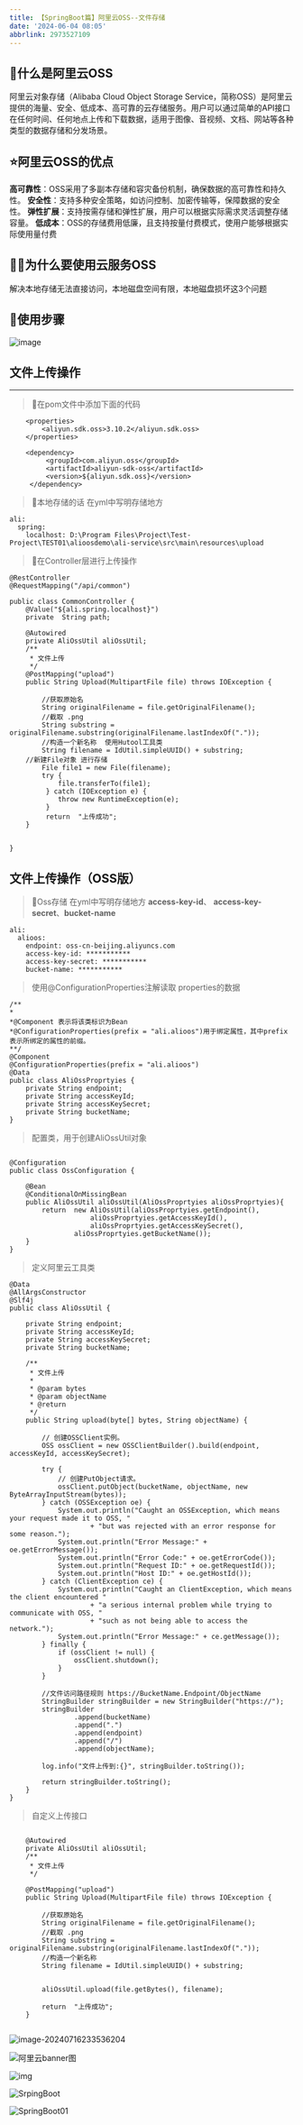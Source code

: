```yaml
---
title: 【SpringBoot篇】阿里云OSS--文件存储
date: '2024-06-04 08:05'
abbrlink: 2973527109
---
```



##  🌹什么是阿里云OSS

阿里云对象存储（Alibaba Cloud Object Storage Service，简称OSS）是阿里云提供的海量、安全、低成本、高可靠的云存储服务。用户可以通过简单的API接口在任何时间、任何地点上传和下载数据，适用于图像、音视频、文档、网站等各种类型的数据存储和分发场景。

## ⭐阿里云OSS的优点
**高可靠性**：OSS采用了多副本存储和容灾备份机制，确保数据的高可靠性和持久性。
**安全性**：支持多种安全策略，如访问控制、加密传输等，保障数据的安全性。
**弹性扩展**：支持按需存储和弹性扩展，用户可以根据实际需求灵活调整存储容量。
**低成本**：OSS的存储费用低廉，且支持按量付费模式，使用户能够根据实际使用量付费
## 🏳️‍🌈为什么要使用云服务OSS
解决本地存储无法直接访问，本地磁盘空间有限，本地磁盘损坏这3个问题
## 🎄使用步骤
![image](https://img2024.cnblogs.com/blog/1931734/202406/1931734-20240604073206273-1833203380.png)


## 文件上传操作

------------

> 🎈在pom文件中添加下面的代码

```
    <properties>
        <aliyun.sdk.oss>3.10.2</aliyun.sdk.oss>
    </properties>
	
    <dependency>
         <groupId>com.aliyun.oss</groupId>
         <artifactId>aliyun-sdk-oss</artifactId>
         <version>${aliyun.sdk.oss}</version>
     </dependency>

```
> 🎈本地存储的话 在yml中写明存储地方
```
ali:
  spring:
    localhost: D:\Program Files\Project\Test-Project\TEST01\alioosdemo\ali-service\src\main\resources\upload
```

> 🎈在Controller层进行上传操作
```
@RestController
@RequestMapping("/api/common")

public class CommonController {
    @Value("${ali.spring.localhost}")
    private  String path;

    @Autowired
    private AliOssUtil aliOssUtil;
    /**
     * 文件上传
     */
    @PostMapping("upload")
    public String Upload(MultipartFile file) throws IOException {

        //获取原始名
        String originalFilename = file.getOriginalFilename();
        //截取 .png
        String substring = originalFilename.substring(originalFilename.lastIndexOf("."));
        //构造一个新名称  使用Hutool工具类
        String filename = IdUtil.simpleUUID() + substring;
	//新建File对象 进行存储
        File file1 = new File(filename);
     	try {
            file.transferTo(file1);
         } catch (IOException e) {
            throw new RuntimeException(e);
         }
         return  "上传成功";
    }


}
```
## 文件上传操作（OSS版）
> 🎈Oss存储 在yml中写明存储地方 **access-key-id**、 **access-key-secret**、**bucket-name**
```
ali:
  alioos:
    endpoint: oss-cn-beijing.aliyuncs.com
    access-key-id: ***********
    access-key-secret: ***********
    bucket-name: ***********

```

> 使用@ConfigurationProperties注解读取 properties的数据
```
/**
*
*@Component 表示将该类标识为Bean
*@ConfigurationProperties(prefix = "ali.alioos")用于绑定属性，其中prefix表示所绑定的属性的前缀。
**/
@Component
@ConfigurationProperties(prefix = "ali.alioos")
@Data
public class AliOssProprtyies {
    private String endpoint;
    private String accessKeyId;
    private String accessKeySecret;
    private String bucketName;
}
```
> 配置类，用于创建AliOssUtil对象
```

@Configuration
public class OssConfiguration {

    @Bean
    @ConditionalOnMissingBean
    public AliOssUtil aliOssUtil(AliOssProprtyies aliOssProprtyies){
        return  new AliOssUtil(aliOssProprtyies.getEndpoint(),
                    aliOssProprtyies.getAccessKeyId(),
                    aliOssProprtyies.getAccessKeySecret(),
                aliOssProprtyies.getBucketName());
    }
}

```
> 定义阿里云工具类
```
@Data
@AllArgsConstructor
@Slf4j
public class AliOssUtil {

    private String endpoint;
    private String accessKeyId;
    private String accessKeySecret;
    private String bucketName;

    /**
     * 文件上传
     *
     * @param bytes
     * @param objectName
     * @return
     */
    public String upload(byte[] bytes, String objectName) {

        // 创建OSSClient实例。
        OSS ossClient = new OSSClientBuilder().build(endpoint, accessKeyId, accessKeySecret);

        try {
            // 创建PutObject请求。
            ossClient.putObject(bucketName, objectName, new ByteArrayInputStream(bytes));
        } catch (OSSException oe) {
            System.out.println("Caught an OSSException, which means your request made it to OSS, "
                    + "but was rejected with an error response for some reason.");
            System.out.println("Error Message:" + oe.getErrorMessage());
            System.out.println("Error Code:" + oe.getErrorCode());
            System.out.println("Request ID:" + oe.getRequestId());
            System.out.println("Host ID:" + oe.getHostId());
        } catch (ClientException ce) {
            System.out.println("Caught an ClientException, which means the client encountered "
                    + "a serious internal problem while trying to communicate with OSS, "
                    + "such as not being able to access the network.");
            System.out.println("Error Message:" + ce.getMessage());
        } finally {
            if (ossClient != null) {
                ossClient.shutdown();
            }
        }

        //文件访问路径规则 https://BucketName.Endpoint/ObjectName
        StringBuilder stringBuilder = new StringBuilder("https://");
        stringBuilder
                .append(bucketName)
                .append(".")
                .append(endpoint)
                .append("/")
                .append(objectName);

        log.info("文件上传到:{}", stringBuilder.toString());

        return stringBuilder.toString();
    }
}
```
> 自定义上传接口


```

    @Autowired
    private AliOssUtil aliOssUtil;
    /**
     * 文件上传
     */

    @PostMapping("upload")
    public String Upload(MultipartFile file) throws IOException {

        //获取原始名
        String originalFilename = file.getOriginalFilename();
        //截取 .png
        String substring = originalFilename.substring(originalFilename.lastIndexOf("."));
        //构造一个新名称
        String filename = IdUtil.simpleUUID() + substring;


        aliOssUtil.upload(file.getBytes(), filename);

        return  "上传成功";
    }


```

![image-20240716233536204](https://s21.ax1x.com/2024/07/16/pkIhzlR.png)

![阿里云banner图](https://s21.ax1x.com/2024/07/16/pkI4pOx.png)

![img](https://s21.ax1x.com/2024/07/17/pkI4XHf.png)

![SrpingBoot](https://s21.ax1x.com/2024/07/17/pkI5pCQ.png)

![SpringBoot01](https://s21.ax1x.com/2024/07/17/pkI5Cgs.png)